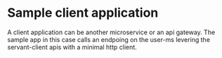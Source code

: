 # Sample client application
A client application can be another microservice or an api gateway. The sample app in this case calls
an endpoing on the user-ms levering the servant-client apis with a minimal http client.
